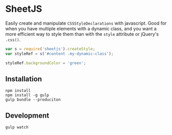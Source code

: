 # SheetJS

Easily create and manipulate `CSSStyleDeclarations` with javascript.  Good for when you have multiple elements with a dynamic class, and you want a more efficient way to style them than with the `style` attribute or jQuery's `.css()`.

```javascript
var s = require('sheetjs').createStyle;
var styleRef = s('#content .my-dynamic-class');

styleRef.backgroundColor = 'green';

```

## Installation

```
npm install
npm install -g gulp
gulp bundle --produciton
```

## Development

```
gulp watch
```